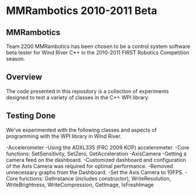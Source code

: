 MMRambotics 2010-2011 Beta 
==========================

MMRambotics
-----------

Team 2200 MMRambotics has been chosen to be a control system software beta 
tester for Wind River C++ in the 2010-2011 FIRST Robotics Competition season.

Overview
--------

The code presented in this repository is a collection of experiments designed to
test a variety of classes in the C++ WPI library.

Testing Done
------------

We've experimented with the following classes and aspects of programming with 
the WPI library in Wind River.

-Accelerometer
	-Using the ADXL335 (FRC 2009 KOP) accelerometer.
	-Core functions: SetSensitivity, SetZero, GetAcceleration
-AxisCamera
	-Getting a camera feed on the dashboard.
	-Customized dashboard and configuration of the Axis Camera was required for
	 optimal performance.
		-Removed unnecessary graphs from the Dashboard.
		-Set the Axis Camera to 10FPS.
	-Core functions: GetInstance (includes constructor), WriteResolution, 
	 WriteBrightness, WriteCompression, GetImage, IsFreshImage
